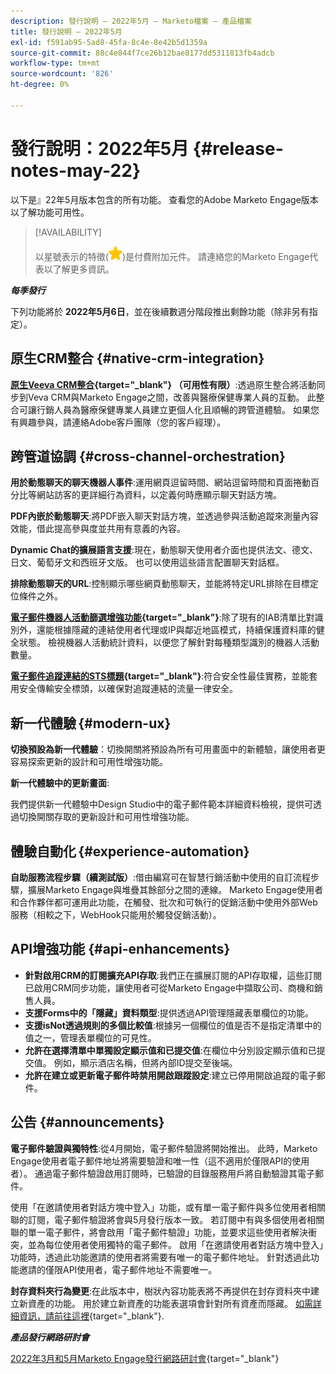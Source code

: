 ```yaml
---
description: 發行說明 — 2022年5月 — Marketo檔案 — 產品檔案
title: 發行說明 — 2022年5月
exl-id: f591ab95-5ad8-45fa-8c4e-8e42b5d1359a
source-git-commit: 88c4e844f7ce26b12bae8177dd5311813fb4adcb
workflow-type: tm+mt
source-wordcount: '826'
ht-degree: 0%

---
```


# 發行說明：2022年5月 {#release-notes-may-22}

以下是』22年5月版本包含的所有功能。 查看您的Adobe Marketo Engage版本以了解功能可用性。

>[!AVAILABILITY]
>
>以星號表示的特徵(![星星](assets/yellow-star.png))是付費附加元件。 請連絡您的Marketo Engage代表以了解更多資訊。

**_每季發行_**

下列功能將於 **2022年5月6日**，並在後續數週分階段推出剩餘功能（除非另有指定）。

## 原生CRM整合 {#native-crm-integration}

**[原生Veeva CRM整合](/help/marketo/product-docs/crm-sync/veeva-crm-sync/understanding-the-veeva-crm-sync.md){target="_blank"} （可用性有限）**:透過原生整合將活動同步到Veva CRM與Marketo Engage之間，改善與醫療保健專業人員的互動。 此整合可讓行銷人員為醫療保健專業人員建立更個人化且順暢的跨管道體驗。 如果您有興趣參與，請連絡Adobe客戶團隊（您的客戶經理）。

## 跨管道協調 {#cross-channel-orchestration}

**用於動態聊天的聊天機器人事件**:運用網頁逗留時間、網站逗留時間和頁面捲動百分比等網站訪客的更詳細行為資料，以定義何時應顯示聊天對話方塊。

**PDF內嵌於動態聊天**:將PDF嵌入聊天對話方塊，並透過參與活動追蹤來測量內容效能，借此提高參與度並共用有意義的內容。

**Dynamic Chat的擴展語言支援**:現在，動態聊天使用者介面也提供法文、德文、日文、葡萄牙文和西班牙文版。 也可以使用這些語言配置聊天對話框。

**排除動態聊天的URL**:控制顯示哪些網頁動態聊天，並能將特定URL排除在目標定位條件之外。

**[電子郵件機器人活動篩選增強功能](/help/marketo/product-docs/administration/email-setup/filtering-email-bot-activity.md){target="_blank"}**:除了現有的IAB清單比對識別外，還能根據隱藏的連結使用者代理或IP與鄰近地區模式，持續保護資料庫的健全狀態。 檢視機器人活動統計資料，以便您了解針對每種類型識別的機器人活動數量。

**[電子郵件追蹤連結的STS標題](/help/marketo/product-docs/administration/settings/email-tracking-link-headers.md){target="_blank"}**:符合安全性最佳實務，並能套用安全傳輸安全標頭，以確保對追蹤連結的流量一律安全。

## 新一代體驗 {#modern-ux}

**切換預設為新一代體驗**：切換開關將預設為所有可用畫面中的新體驗，讓使用者更容易探索更新的設計和可用性增強功能。

**新一代體驗中的更新畫面**:

我們提供新一代體驗中Design Studio中的電子郵件範本詳細資料檢視，提供可透過切換開關存取的更新設計和可用性增強功能。

## 體驗自動化 {#experience-automation}

**自助服務流程步驟（續測試版）**:借由編寫可在智慧行銷活動中使用的自訂流程步驟，擴展Marketo Engage與堆疊其餘部分之間的連線。 Marketo Engage使用者和合作夥伴都可運用此功能，在觸發、批次和可執行的促銷活動中使用外部Web服務（相較之下，WebHook只能用於觸發促銷活動）。

## API增強功能 {#api-enhancements}

* **針對啟用CRM的訂閱擴充API存取**:我們正在擴展訂閱的API存取權，這些訂閱已啟用CRM同步功能，讓使用者可從Marketo Engage中擷取公司、商機和銷售人員。
* **支援Forms中的「隱藏」資料類型**:提供透過API管理隱藏表單欄位的功能。
* **支援isNot透過規則的多個比較值**:根據另一個欄位的值是否不是指定清單中的值之一，管理表單欄位的可見性。
* **允許在選擇清單中單獨設定顯示值和已提交值**:在欄位中分別設定顯示值和已提交值。 例如，顯示酒店名稱，但將內部ID提交至後端。
* **允許在建立或更新電子郵件時禁用開啟跟蹤設定**:建立已停用開啟追蹤的電子郵件。

## 公告 {#announcements}

**電子郵件驗證與獨特性**:從4月開始，電子郵件驗證將開始推出。 此時，Marketo Engage使用者電子郵件地址將需要驗證和唯一性（這不適用於僅限API的使用者）。 通過電子郵件驗證啟用訂閱時，已驗證的目錄服務用戶將自動驗證其電子郵件。

使用「在邀請使用者對話方塊中登入」功能，或有單一電子郵件與多位使用者相關聯的訂閱，電子郵件驗證將會與5月發行版本一致。 若訂閱中有與多個使用者相關聯的單一電子郵件，將會啟用「電子郵件驗證」功能，並要求這些使用者解決衝突，並為每位使用者使用獨特的電子郵件。 啟用「在邀請使用者對話方塊中登入」功能時，透過此功能邀請的使用者將需要有唯一的電子郵件地址。 針對透過此功能邀請的僅限API使用者，電子郵件地址不需要唯一。

**封存資料夾行為變更**:在此版本中，樹狀內容功能表將不再提供在封存資料夾中建立新資產的功能。 用於建立新資產的功能表選項會針對所有資產而隱藏。 [如需詳細資訊，請前往這裡](https://nation.marketo.com/t5/product-discussions/archive-folder-change-in-may-2022-release/m-p/324369#M183235){target="_blank"}.

**_產品發行網路研討會_**

[2022年3月和5月Marketo Engage發行網路研討會](https://engage.marketo.com/2022_March_May_Release_Webinar_DemandPage.html){target="_blank"}
